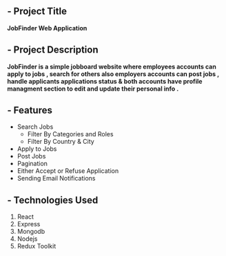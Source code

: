 ## - Project Title 
  **JobFinder Web Application**

## - Project Description
 **JobFinder is a simple jobboard website where employees accounts can apply to jobs , search for others also employers accounts can post jobs , handle applicants applications status & both accounts have profile managment section to edit and update their personal info .**

 ## - Features 
  <ul>
  <li>Search Jobs <ul><li>Filter By Categories and Roles</li> <li>Filter By Country & City</li></ul></li>
  <li>Apply to Jobs</li>
  <li>Post Jobs</li>
  <li>Pagination</li>
  <li>Either Accept or Refuse Application</li>
  <li>Sending Email Notifications</li>
  </ul>

## - Technologies Used
 <ol>
  <li>React</li>
  <li>Express</li>
  <li>Mongodb</li>
  <li>Nodejs</li>
  <li>Redux Toolkit</li>

